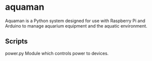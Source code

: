 # aquaman
Aquaman is a Python system designed for use with Raspberry Pi and Arduino to manage aquarium equipment and the aquatic environment.

Scripts
-------

power.py
Module which controls power to devices.
